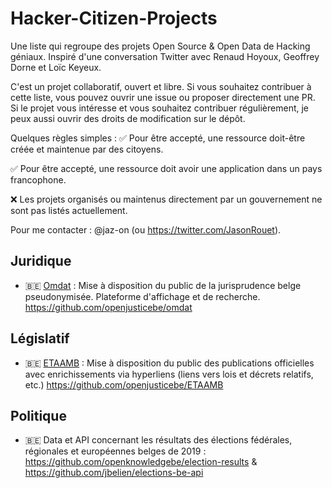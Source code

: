 # Hacker-Citizen-Projects

Une liste qui regroupe des projets Open Source & Open Data de Hacking géniaux. Inspiré d'une conversation Twitter avec Renaud Hoyoux, Geoffrey Dorne et Loïc Keyeux.

C'est un projet collaboratif, ouvert et libre. Si vous souhaitez contribuer à cette liste, vous pouvez ouvrir une issue ou proposer directement une PR.
Si le projet vous intéresse et vous souhaitez contribuer régulièrement, je peux aussi ouvrir des droits de modification sur le dépôt.

Quelques règles simples :
:white_check_mark: Pour être accepté, une ressource doit-être créée et maintenue par des citoyens.

:white_check_mark: Pour être accepté, une ressource doit avoir une application dans un pays francophone.

:x:	Les projets organisés ou maintenus directement par un gouvernement ne sont pas listés actuellement.


Pour me contacter : @jaz-on (ou https://twitter.com/JasonRouet).

## Juridique
- 🇧🇪 [Omdat](https://omdat.openjustice.lltl.be/) : Mise à disposition du public de la jurisprudence belge pseudonymisée. Plateforme d'affichage et de recherche. https://github.com/openjusticebe/omdat 

## Législatif
- 🇧🇪 [ETAAMB](https://etaamb.openjustice.be/fr/index.html) : Mise à disposition du public des publications officielles avec enrichissements via hyperliens (liens vers lois et décrets relatifs, etc.) https://github.com/openjusticebe/ETAAMB

## Politique 
- 🇧🇪 Data et API concernant les résultats des élections fédérales, régionales et européennes belges de 2019 : https://github.com/openknowledgebe/election-results & https://github.com/jbelien/elections-be-api
